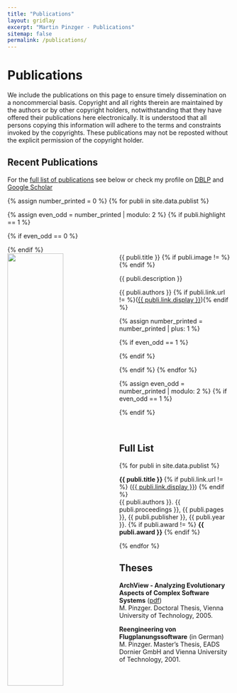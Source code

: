 ```yaml
---
title: "Publications"
layout: gridlay
excerpt: "Martin Pinzger - Publications"
sitemap: false
permalink: /publications/
---
```



# Publications

We include the publications on this page to ensure timely dissemination on a noncommercial basis. Copyright and all rights therein are maintained by the authors or by other copyright holders, notwithstanding that they have offered their publications here electronically. It is understood that all persons copying this information will adhere to the terms and constraints invoked by the copyrights. These publications may not be reposted without the explicit permission of the copyright holder.

## Recent Publications
For the [full list of publications](#full-list) see below or check my profile on [DBLP](http://dblp.uni-trier.de/pers/hd/p/Pinzger_0001:Martin) and [Google Scholar](http://scholar.google.com/citations?user=MTZ0l60AAAAJ&hl=en)

{% assign number_printed = 0 %}
{% for publi in site.data.publist %}

{% assign even_odd = number_printed | modulo: 2 %}
{% if publi.highlight == 1 %}

{% if even_odd == 0 %}
<div class="row">
{% endif %}

<div class="col-sm-6 clearfix">
 <div class="well">
  <pubtit>{{ publi.title }}</pubtit>
  {% if publi.image != %} <img src="{{ site.url }}{{ site.baseurl }}/images/pubpics/{{ publi.image }}" class="img-responsive" width="50%" style="float: left" /> {% endif %}
  <p>{{ publi.description }}</p>
  <p>{{ publi.authors }} {% if publi.link.url != %}(<a href="{{ publi.link.url }}">{{ publi.link.display }}</a>){% endif %}</p>
 </div>
</div>

{% assign number_printed = number_printed | plus: 1 %}

{% if even_odd == 1 %}
</div>
{% endif %}

{% endif %}
{% endfor %}

{% assign even_odd = number_printed | modulo: 2 %}
{% if even_odd == 1 %}
</div>
{% endif %}

<p> &nbsp; </p>


## Full List ##

{% for publi in site.data.publist %}

  <strong>{{ publi.title }} </strong> {% if publi.link.url != %} (<a href="{{ publi.link.url }}">{{ publi.link.display }}</a>) {% endif %} <br /> 
  {{ publi.authors }}. {{ publi.proceedings }}, {{ publi.pages }}, {{ publi.publisher }}, {{ publi.year }}. {% if publi.award != %} <strong>{{ publi.award }}</strong> {% endif %}


{% endfor %}

## Theses
<strong>ArchView - Analyzing Evolutionary Aspects of Complex Software Systems</strong> (<a href="../papers/Pinzger2005-phdthesis.pdf">pdf</a>) <br />
M. Pinzger. Doctoral Thesis, Vienna University of Technology, 2005.

<strong>Reengineering von Flugplanungssoftware</strong> (in German) <br />
M. Pinzger. Master’s Thesis, EADS Dornier GmbH and Vienna University of Technology, 2001.
